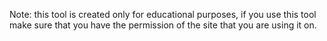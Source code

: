 Note:
this tool is created only for educational purposes, if you use this tool 
make sure that you have the permission of the site that you are using it on.